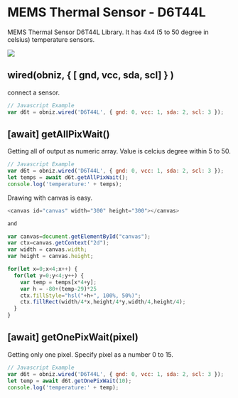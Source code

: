 # MEMS Thermal Sensor - D6T44L
MEMS Thermal Sensor D6T44L Library.
It has 4x4 (5 to 50 degree in celsius) temperature sensors.

![](image.jpg)

## wired(obniz,  { [ gnd, vcc, sda, scl] } )
connect a sensor.

```javascript
// Javascript Example
var d6t = obniz.wired('D6T44L', { gnd: 0, vcc: 1, sda: 2, scl: 3 });
```


## [await] getAllPixWait()
Getting all of output as numeric array.
Value is celcius degree within 5 to 50.
```javascript
// Javascript Example
var d6t = obniz.wired('D6T44L', { gnd: 0, vcc: 1, sda: 2, scl: 3 });
let temps = await d6t.getAllPixWait();
console.log('temperature:' + temps);
```

Drawing with canvas is easy.


```javascript
<canvas id="canvas" width="300" height="300"></canvas>

and

var canvas=document.getElementById("canvas");
var ctx=canvas.getContext("2d");
var width = canvas.width;
var height = canvas.height;

for(let x=0;x<4;x++) {
  for(let y=0;y<4;y++) {
    var temp = temps[x*4+y];
    var h = -80+(temp-29)*25
    ctx.fillStyle="hsl("+h+", 100%, 50%)";
    ctx.fillRect(width/4*x,height/4*y,width/4,height/4);
  }
}
```

## [await] getOnePixWait(pixel)
Getting only one pixel. Specify pixel as a number 0 to 15.

```javascript
// Javascript Example
var d6t = obniz.wired('D6T44L', { gnd: 0, vcc: 1, sda: 2, scl: 3 });
let temp = await d6t.getOnePixWait(10);
console.log('temperature:' + temp);
```
